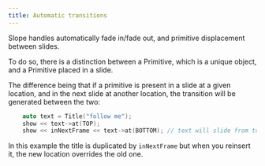 ```yaml
---
title: Automatic transitions
---
```


Slope handles automatically fade in/fade out, and primitive displacement between slides.

To do so, there is a distinction between a Primitive, which is a unique object, and a Primitive placed in a slide.

The difference being that if a primitive is present in a slide at a given location, and in the next slide at another location, the transition will be generated between the two:

```c++
    auto text = Title("follow me");
    show << text->at(TOP);
    show << inNextFrame << text->at(BOTTOM); // text will slide from top to bot

```
In this example the title is duplicated by ```inNextFrame``` but when you reinsert it, the new location overrides the old one.
